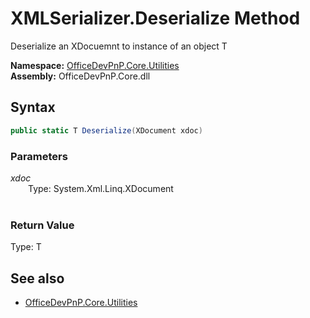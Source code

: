 # XMLSerializer.Deserialize Method  
Deserialize an XDocuemnt to instance of an object T  

**Namespace:** [OfficeDevPnP.Core.Utilities](OfficeDevPnP.Core.Utilities.md)  
**Assembly:** OfficeDevPnP.Core.dll  
## Syntax
```C#
public static T Deserialize(XDocument xdoc)
```
### Parameters
*xdoc*  
&emsp;&emsp;Type: System.Xml.Linq.XDocument  
&emsp;&emsp;  
  
### Return Value
Type: T  


## See also
- [OfficeDevPnP.Core.Utilities](OfficeDevPnP.Core.Utilities.md)
